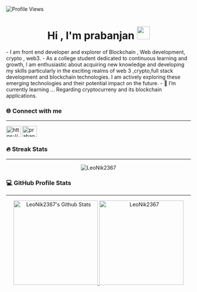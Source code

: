 ![Profile Views](https://komarev.com/ghpvc/?username=bajrang0704&color=blue)

 <h1 align="center">Hi , I'm prabanjan <img src="https://media.giphy.com/media/hvRJCLFzcasrR4ia7z/giphy.gif" width="35"></h1>
- I am front end developer and explorer of Blockchain , Web development, crypto , web3.
- As a college student dedicated to continuous learning and growth, I am enthusiastic about acquiring new knowledge and developing my skills particularly in the exciting realms of web 3 ,crypto,full stack 
  development and blockchain technologies. I am actively exploring these emerging technologies and their potential impact on the future.
- 🌱 I’m currently learning ...
   Regarding cryptocurreny and its blockchain applications.


<h3 align="left">🌐 Connect with me</h3>

----

<p align="left">
<a href="https://www.linkedin.com/in/prabanjan-banala-6b471a205/" target="blank"><img align="center" src="https://raw.githubusercontent.com/rahuldkjain/github-profile-readme-generator/master/src/images/icons/Social/linked-in-alt.svg" alt="https://www.linkedin.com/in/prabanjan-banala-6b471a205/" height="30" width="40" /></a>
<a href="https://leetcode.com/u/prabanjanreddy0704004/" target="blank"><img align="center" src="https://raw.githubusercontent.com/rahuldkjain/github-profile-readme-generator/master/src/images/icons/Social/leet-code.svg" alt="prabanjanreddy0704004" height="30" width="40" /></a>
</p>

 <h3> 🔥 Streak Stats</h3>

----	

<p align="center"><img src="https://github-readme-streak-stats.herokuapp.com/?user=LeoNik2367&theme=neon-dark" alt="LeoNik2367" /></p>



<h3>💻 GitHub Profile Stats</h3>

----
<p align="center">
  <a href="https://github.com/anuraghazra/github-readme-stats">
    <img alt="LeoNik2367's Github Stats" src="https://github-readme-stats.vercel.app/api?username=LeoNik2367&show_icons=true&count_private=true&locale=en&theme=neon&layout=compact" height="230px"/>
  </a>
  <img src="https://github-readme-stats.vercel.app/api/top-langs?username=LeoNik2367&langs_count=10&show_icons=true&locale=en&theme=neon" alt="LeoNik2367" height="230px"/>
</p>
<br/>

<!--
**bajrang0704/bajrang0704** is a ✨ _special_ ✨ repository because its `README.md` (this file) appears on your GitHub profile.

Here are some ideas to get you started:

- 🔭 I’m currently working on ...
- 🌱 I’m currently learning ...
- 👯 I’m looking to collaborate on ...
- 🤔 I’m looking for help with ...
- 💬 Ask me about ...
- 📫 How to reach me: ...
- 😄 Pronouns: ...
- ⚡ Fun fact: ...
-->
